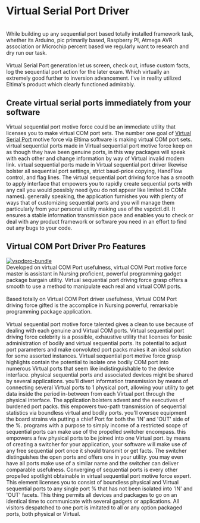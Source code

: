 <h1>Virtual Serial Port Driver</h1><br>
While building up any sequential port based totally installed framework task, whether its Arduino, pic primarily based, Raspberry PI, Atmega AVR association or Microchip percent based we regularly want to research and dry run our task.<br><br>
Virtual Serial Port generation let us screen, check out, infuse custom facts, log the sequential port action for the later exam. Which virtually an extremely good further to inversion advancement. I've in reality utilized Eltima's product which clearly functioned admirably.<br>
<h2>Create virtual serial ports immediately from your software</h2>
Virtual sequential port motive force could be an immediate utility that licenses you to make virtual COM port sets. The number one goal of <a href="https://www.serial-splitter.com/">Virtual Serial Port</a> motive force via Eltima software is making virtual COM port sets. virtual sequential ports made in Virtual sequential port motive force keep on as though they have been genuine ports, in this way packages will speak with each other and change information by way of Virtual invalid modem link. virtual sequential ports made in Virtual sequential port driver likewise bolster all sequential port settings, strict baud-price copying, HandFlow control, and flag lines. 
The virtual sequential port driving force has a smooth to apply interface that empowers you to rapidly create sequential ports with any call you would possibly need (you do not appear like limited to COMx names). generally speaking, the application furnishes you with plenty of ways that of customizing sequential ports and you will manage them particularly from your personal utility making use of the vspdctl.dll. It ensures a stable information transmission pace and enables you to check or deal with any product framework or software you need in an effort to find out any bugs to your code.
<h2>Virtual COM Port Driver Pro Features</h2>
<a href="https://ibb.co/HNjNdFZ"><img src="https://i.ibb.co/gvxvVjY/vspdpro-bundle.jpg" alt="vspdpro-bundle" border="0"></a> <br>Developed on virtual COM Port usefulness, virtual COM Port motive force master is assistant in Nursing proficient, powerful programming gadget package bargain utility. Virtual sequential port driving force grasp offers a smooth to use a method to manipulate each real and virtual COM ports.<br><br>
Based totally on Virtual COM Port driver usefulness, Virtual COM Port driving force gifted is the accomplice in Nursing powerful, remarkable programming package application. <br><br> Virtual sequential port motive force talented gives a clean to use because of dealing with each genuine and Virtual COM ports. 
Virtual sequential port driving force celebrity is a possible, exhaustive utility that licenses for basic administration of bodily and virtual sequential ports. Its potential to adjust port parameters and make convoluted port packs makes it an ideal solution for some assorted instances. Virtual sequential port motive force grasp highlights contain the potential to isolate one bodily COM port into numerous Virtual ports that seem like indistinguishable to the device interface. physical sequential ports and associated devices might be shared by several applications. you'll divert information transmission by means of connecting several Virtual ports to 1 physical port, allowing your utility to get data inside the period in-between from each Virtual port through the physical interface. The application bolsters advent and the executives of burdened port packs. this empowers two-path transmission of sequential statistics via boundless virtual and bodily ports. you'll oversee equipment the board strains via putting a chief Port for both the 'IN' and 'OUT' side of the %. programs with a purpose to simply income of a restricted scope of sequential ports can make use of the propelled switcher encompass. this empowers a few physical ports to be joined into one Virtual port. by means of creating a switcher for your application, your software will make use of any free sequential port once it should transmit or get facts. The switcher distinguishes the open ports and offers one in your utility. you may even have all ports make use of a similar name and the switcher can deliver comparable usefulness. Converging of sequential ports is every other propelled spotlight obtainable in virtual sequential port motive force expert. This element licenses you to consist of boundless physical and Virtual sequential ports to any single port % that has not been isolated into 'IN' and 'OUT' facets. This thing permits all devices and packages to go on an identical time to communicate with several gadgets or applications. All visitors despatched to one port is imitated to all or any option packaged ports, both physical or Virtual.
